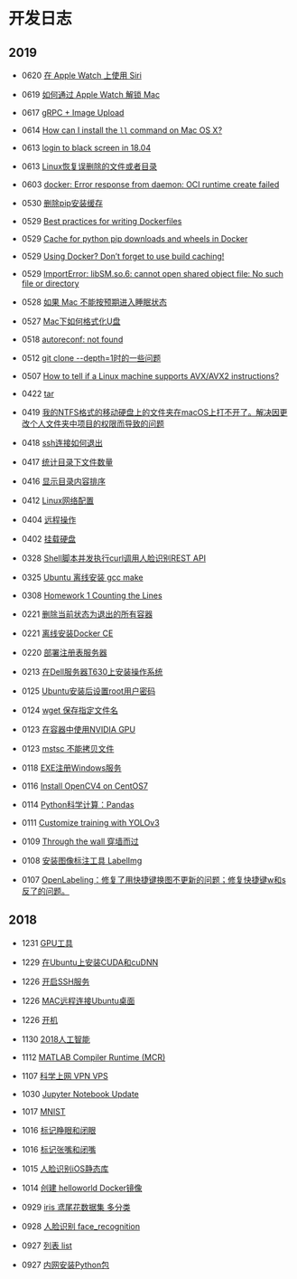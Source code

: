 # 开发日志

## 2019
* 0620 [在 Apple Watch 上使用 Siri](https://support.apple.com/zh-cn/HT205184)
* 0619 [如何通过 Apple Watch 解锁 Mac](https://support.apple.com/zh-cn/HT206995)
* 0617 [gRPC + Image Upload](https://stackoverflow.com/questions/34969446/grpc-image-upload/34982660)
* 0614 [How can I install the `ll` command on Mac OS X?](https://unix.stackexchange.com/questions/28425/how-can-i-install-the-ll-command-on-mac-os-x)
* 0613 [login to black screen in 18.04](https://askubuntu.com/questions/1041054/login-to-black-screen-in-18-04)
* 0613 [Linux恢复误删除的文件或者目录](https://www.jianshu.com/p/662293f12a47)
* 0603 [docker: Error response from daemon: OCI runtime create failed](2019/docker_Error_response_from_daemon_OCI_runtime_create_failed.md)

* 0530 [删除pip安装缓存](https://blog.csdn.net/kangkanglou/article/details/78955298)
* 0529 [Best practices for writing Dockerfiles](https://docs.docker.com/develop/develop-images/dockerfile_best-practices/)
* 0529 [Cache for python pip downloads and wheels in Docker](https://medium.com/@scythargon/cache-for-python-pip-downloads-and-wheels-in-docker-67f24e7cd84e)
* 0529 [Using Docker? Don’t forget to use build caching!](https://medium.com/@aidobreen/using-docker-dont-forget-to-use-build-caching-6e2b4f43771e)
* 0529 [ImportError: libSM.so.6: cannot open shared object file: No such file or directory](https://stackoverflow.com/questions/47113029/importerror-libsm-so-6-cannot-open-shared-object-file-no-such-file-or-directo)
* 0528 [如果 Mac 不能按预期进入睡眠状态](https://support.apple.com/zh-cn/HT204760)
* 0527 [Mac下如何格式化U盘](https://jingyan.baidu.com/article/9c69d48f402c6013c9024e3c.html)
* 0518 [autoreconf: not found](https://www.cnblogs.com/limei/archive/2011/09/22/2185399.html)
* 0512 [git clone --depth=1时的一些问题](https://www.jianshu.com/p/1031dd2a6c3a)
* 0507 [How to tell if a Linux machine supports AVX/AVX2 instructions?](https://stackoverflow.com/questions/37480071/how-to-tell-if-a-linux-machine-supports-avx-avx2-instructions)

* 0422 [tar](2019/tar.md)
* 0419 [我的NTFS格式的移动硬盘上的文件夹在macOS上打不开了。解决因更改个人文件夹中项目的权限而导致的问题](https://support.apple.com/zh-cn/HT203538)
* 0418 [ssh连接如何退出](2019/ssh-connection-exit.md)
* 0417 [统计目录下文件数量](https://github.com/wang-junjian/learn-linux/blob/master/number-of-files-in-the-statistics-directory.md)
* 0416 [显示目录内容排序](https://github.com/wang-junjian/learn-linux/blob/master/list-directory-contents.md)
* 0412 [Linux⽹络配置](https://github.com/wang-junjian/learn-linux/blob/master/linux-network-config.md)
* 0404 [远程操作](https://github.com/wang-junjian/learn-linux/blob/master/remote-operation.md)
* 0402 [挂载硬盘](https://github.com/wang-junjian/learn-linux/blob/master/mount-harddisk.md)

* 0328 [Shell脚本并发执行curl调用人脸识别REST API](2019/parallel_execute_curl.md)
* 0325 [Ubuntu 离线安装 gcc make](2019/ubuntu_offline_gcc_make.md)
* 0308 [Homework 1 Counting the Lines](2019/Homework1-CountingtheLines)

* 0221 [删除当前状态为退出的所有容器](https://github.com/wang-junjian/learn-docker/blob/master/docker_command.md)
* 0221 [离线安装Docker CE](https://github.com/wang-junjian/learn-docker/blob/master/install_docker_ce.md)
* 0220 [部署注册表服务器](https://github.com/wang-junjian/learn-docker/blob/master/deploy-a-registry-server.md)
* 0213 [在Dell服务器T630上安装操作系统](2019/install_os_in_dell_server_with_t630.md)

* 0125 [Ubuntu安装后设置root用户密码](2019/ubuntu_after_installation_set_root_password.md)
* 0124 [wget 保存指定文件名](2019/wget_save_filename.md)
* 0123 [在容器中使用NVIDIA GPU](https://github.com/wang-junjian/learn-ai/blob/master/deep-learning-environment-configuration/use_nvidia_gpu_in_container.md)
* 0123 [mstsc 不能拷贝文件](2019/mstsc_does_not_copy_files.md)
* 0118 [EXE注册Windows服务](2019/exe_register_windows_service.md)
* 0116 [Install OpenCV4 on CentOS7](https://github.com/wang-junjian/learn-opencv/blob/master/install.md)
* 0114 [Python科学计算：Pandas](https://github.com/wang-junjian/geektime/blob/master/数据分析实战/05_pandas.ipynb)
* 0111 [Customize training with YOLOv3](https://github.com/wang-junjian/customize-training-with-yolov3)
* 0109 [Through the wall 穿墙而过](https://github.com/wang-junjian/through-the-wall)
* 0108 [安装图像标注工具 LabelImg](https://github.com/wang-junjian/learn-ai/blob/master/deep-learning-environment-configuration/install-image-annotation-tool-labelimg.md)
* 0107 [OpenLabeling：修复了用快捷键换图不更新的问题；修复快捷键w和s反了的问题。](https://github.com/wang-junjian/OpenLabeling)

## 2018
* 1231 [GPU工具](https://github.com/wang-junjian/learn-ai/blob/master/deep-learning-environment-configuration/gpu-tools.md)
* 1229 [在Ubuntu上安装CUDA和cuDNN](https://github.com/wang-junjian/learn-ai/blob/master/deep-learning-environment-configuration/ubuntu-install-cuda-cudnn.md)
* 1226 [开启SSH服务](https://github.com/wang-junjian/learn-linux/blob/master/open-ssh-service.md)
* 1226 [MAC远程连接Ubuntu桌面](https://github.com/wang-junjian/learn-linux/blob/master/mac-remote-connection-ubuntu-desktop.md)
* 1226 [开机](https://github.com/wang-junjian/learn-linux/blob/master/shutdown.md)

* 1130 [2018人工智能](2018/ai.md)
* 1112 [MATLAB Compiler Runtime (MCR)](2018/mcr.md)
* 1107 [科学上网 VPN VPS](2018/science-online.md)

* 1030 [Jupyter Notebook Update](2018/jupyter-notebook-update.md)
* 1017 [MNIST](http://nbviewer.jupyter.org/github/wang-junjian/development-log/blob/master/2018/mnist.ipynb)
* 1016 [标记睁眼和闭眼](http://nbviewer.jupyter.org/github/wang-junjian/learn-python/blob/master/python_in_action/apply/open_eye_close_eye.ipynb)
* 1016 [标记张嘴和闭嘴](http://nbviewer.jupyter.org/github/wang-junjian/learn-python/blob/master/python_in_action/apply/open_mouth_close_mouth.ipynb)
* 1015 [人脸识别iOS静态库](http://nbviewer.jupyter.org/github/wang-junjian/face-recognition-services/blob/master/face_recognition_ios_static.ipynb)
* 1014 [创建 helloworld Docker镜像](https://github.com/wang-junjian/learn-docker/blob/master/helloworld.md)

* 0929 [iris 鸢尾花数据集 多分类](http://nbviewer.jupyter.org/github/wang-junjian/deep-learning-with-python/blob/master/iris.ipynb)
* 0928 [人脸识别 face_recognition](http://nbviewer.jupyter.org/github/wang-junjian/learn-python/blob/master/python_in_action/packages/face_recognition.ipynb)
* 0927 [列表 list](http://nbviewer.jupyter.org/github/wang-junjian/learn-python/blob/master/python_in_action/type/list.ipynb)
* 0927 [内网安装Python包](2018/intranet-installation-python-package.md)

